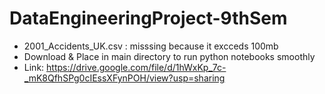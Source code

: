 # DataEngineeringProject-9thSem
-  2001_Accidents_UK.csv : misssing because it excceds 100mb
-  Download & Place in main directory to run python notebooks smoothly
-  Link: https://drive.google.com/file/d/1hWxKp_7c-_mK8QfhSPg0cIEssXFynPOH/view?usp=sharing
